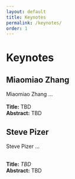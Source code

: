 ```yaml
---
layout: default
title: Keynotes
permalink: /keynotes/
order: 1
---
```

# Keynotes

## Miaomiao Zhang

<p align="justify">Miaomiao Zhang ...<br><br>
<b>Title:</b> TBD<br>
<b>Abstract:</b> TBD <br></p>

## Steve Pizer

<p align="justify">Steve Pizer ...<br><br>

<b>Title:</b> <i>TBD</i><br>
<b>Abstract:</b> TBD<br></p>